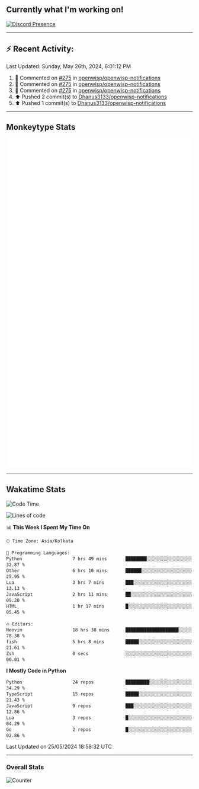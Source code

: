 ## Currently what I'm working on!
[![Discord Presence](https://lanyard.cnrad.dev/api/534981034400284712)](https://discord.com/users/534981034400284712)

---

## :zap: Recent Activity:
<!--RECENT_ACTIVITY:last_update-->
Last Updated: Sunday, May 26th, 2024, 6:01:12 PM
<!--RECENT_ACTIVITY:last_update_end-->
<!--RECENT_ACTIVITY:start-->
1. 💬 Commented on [#275](https://github.com/openwisp/openwisp-notifications/pull/275#discussion_r1615164045) in [openwisp/openwisp-notifications](https://github.com/openwisp/openwisp-notifications)<br>
2. 💬 Commented on [#275](https://github.com/openwisp/openwisp-notifications/pull/275#discussion_r1615162677) in [openwisp/openwisp-notifications](https://github.com/openwisp/openwisp-notifications)<br>
3. 💬 Commented on [#275](https://github.com/openwisp/openwisp-notifications/pull/275#discussion_r1615162653) in [openwisp/openwisp-notifications](https://github.com/openwisp/openwisp-notifications)<br>
4. ⬆️ Pushed 2 commit(s) to [Dhanus3133/openwisp-notifications](https://github.com/Dhanus3133/openwisp-notifications)<br>
5. ⬆️ Pushed 1 commit(s) to [Dhanus3133/openwisp-notifications](https://github.com/Dhanus3133/openwisp-notifications)<br>
<!--RECENT_ACTIVITY:end-->

---

## Monkeytype Stats
<a href="https://monkeytype.com/profile/dhanus">
  <img src="https://raw.githubusercontent.com/Dhanus3133/Dhanus3133/monkeytype/monkeytype-lbpb.svg" alt="Monkeytype Profile" />
</a>

---

## Wakatime Stats
<!--START_SECTION:waka-->
![Code Time](http://img.shields.io/badge/Code%20Time-1%2C859%20hrs%2011%20mins-blue)

![Lines of code](https://img.shields.io/badge/From%20Hello%20World%20I%27ve%20Written-5.1%20million%20lines%20of%20code-blue)

📊 **This Week I Spent My Time On** 

```text
🕑︎ Time Zone: Asia/Kolkata

💬 Programming Languages: 
Python                   7 hrs 49 mins       ████████░░░░░░░░░░░░░░░░░   32.87 % 
Other                    6 hrs 10 mins       ██████░░░░░░░░░░░░░░░░░░░   25.95 % 
Lua                      3 hrs 7 mins        ███░░░░░░░░░░░░░░░░░░░░░░   13.13 % 
JavaScript               2 hrs 11 mins       ██░░░░░░░░░░░░░░░░░░░░░░░   09.20 % 
HTML                     1 hr 17 mins        █░░░░░░░░░░░░░░░░░░░░░░░░   05.45 % 

🔥 Editors: 
Neovim                   18 hrs 38 mins      ████████████████████░░░░░   78.38 % 
fish                     5 hrs 8 mins        █████░░░░░░░░░░░░░░░░░░░░   21.61 % 
Zsh                      0 secs              ░░░░░░░░░░░░░░░░░░░░░░░░░   00.01 % 
```

**I Mostly Code in Python** 

```text
Python                   24 repos            █████████░░░░░░░░░░░░░░░░   34.29 % 
TypeScript               15 repos            █████░░░░░░░░░░░░░░░░░░░░   21.43 % 
JavaScript               9 repos             ███░░░░░░░░░░░░░░░░░░░░░░   12.86 % 
Lua                      3 repos             █░░░░░░░░░░░░░░░░░░░░░░░░   04.29 % 
Go                       2 repos             █░░░░░░░░░░░░░░░░░░░░░░░░   02.86 % 
```




 Last Updated on 25/05/2024 18:58:32 UTC
<!--END_SECTION:waka-->
---

### Overall Stats

<img src="https://moe-counter.glitch.me/get/@Dhanus3133?theme=asoul" alt="Counter" />
